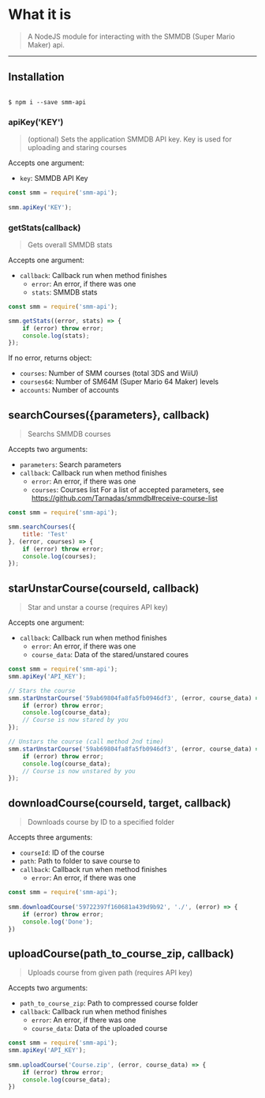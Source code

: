 # What it is
> A NodeJS module for interacting with the SMMDB (Super Mario Maker) api.

---

## Installation
```

$ npm i --save smm-api

```

### apiKey('KEY')
> (optional) Sets the application SMMDB API key. Key is used for uploading and staring courses

Accepts one argument:
* `key`: SMMDB API Key
```javascript
const smm = require('smm-api');
    
smm.apiKey('KEY');
```

### getStats(callback)
> Gets overall SMMDB stats

Accepts one argument:
* `callback`: Callback run when method finishes
    * `error`: An error, if there was one
    * `stats`: SMMDB stats
```javascript
const smm = require('smm-api');

smm.getStats((error, stats) => {
	if (error) throw error;
	console.log(stats);
});
```
If no error, returns object:
* `courses`: Number of SMM courses (total 3DS and WiiU)
* `courses64`: Number of SM64M (Super Mario 64 Maker) levels
* `accounts`: Number of accounts

## searchCourses({parameters}, callback)
> Searchs SMMDB courses

Accepts two arguments:
* `parameters`: Search parameters
* `callback`: Callback run when method finishes
    * `error`: An error, if there was one
    * `courses`: Courses list
For a list of accepted parameters, see https://github.com/Tarnadas/smmdb#receive-course-list
```javascript
const smm = require('smm-api');

smm.searchCourses({
	title: 'Test'
}, (error, courses) => {
	if (error) throw error;
	console.log(courses);
});
```

## starUnstarCourse(courseId, callback)
> Star and unstar a course (requires API key)

Accepts one argument:
* `callback`: Callback run when method finishes
    * `error`: An error, if there was one
    * `course_data`: Data of the stared/unstared coures
```javascript
const smm = require('smm-api');
smm.apiKey('API_KEY');

// Stars the course
smm.starUnstarCourse('59ab69804fa8fa5fb0946df3', (error, course_data) => {
	if (error) throw error;
	console.log(course_data);
    // Course is now stared by you
});

// Unstars the course (call method 2nd time)
smm.starUnstarCourse('59ab69804fa8fa5fb0946df3', (error, course_data) => {
	if (error) throw error;
	console.log(course_data);
    // Course is now unstared by you
});
```

## downloadCourse(courseId, target, callback)
> Downloads course by ID to a specified folder

Accepts three arguments:
* `courseId`: ID of the course
* `path`: Path to folder to save course to
* `callback`: Callback run when method finishes
    * `error`: An error, if there was one
```javascript
const smm = require('smm-api');
    
smm.downloadCourse('59722397f160681a439d9b92', './', (error) => {
	if (error) throw error;
	console.log('Done');
})
```

## uploadCourse(path\_to\_course\_zip, callback)
> Uploads course from given path (requires API key)

Accepts two arguments:
* `path_to_course_zip`: Path to compressed course folder
* `callback`: Callback run when method finishes
    * `error`: An error, if there was one
    * `course_data`: Data of the uploaded course
```javascript
const smm = require('smm-api');
smm.apiKey('API_KEY');
    
smm.uploadCourse('Course.zip', (error, course_data) => {
	if (error) throw error;
	console.log(course_data);
})
```